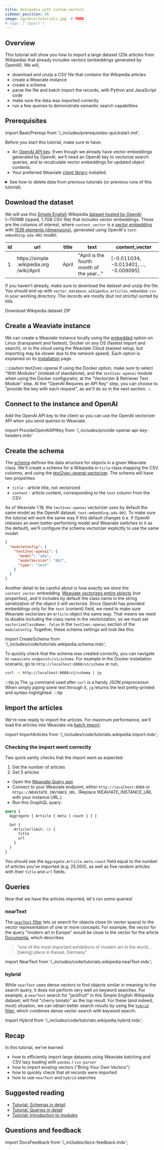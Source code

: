 ```yaml
---
title: Wikipedia with custom vectors
sidebar_position: 50
image: og/docs/tutorials.jpg  # TODO
# tags: ['import']
---
```


## Overview

This tutorial will show you how to import a large dataset (25k articles from Wikipedia) that already includes vectors (embeddings generated by OpenAI). We will,
* download and unzip a CSV file that contains the Wikipedia articles
* create a Weaviate instance
* create a schema
* parse the file and batch import the records, with Python and JavaScript code
* make sure the data was imported correctly
* run a few queries to demonstrate semantic search capabilities


## Prerequisites

import BasicPrereqs from '/_includes/prerequisites-quickstart.md';

<BasicPrereqs />

Before you start this tutorial, make sure to have:

- An [OpenAI API key](https://platform.openai.com/account/api-keys). Even though we already have vector embeddings generated by OpenAI, we'll need an OpenAI key to vectorize search queries, and to recalculate vector embeddings for updated object contents.
- Your preferred Weaviate [client library](../client-libraries/index.md) installed.

<details>
  <summary>
    See how to delete data from previous tutorials (or previous runs of this tutorial).
  </summary>

import CautionSchemaDeleteClass from '/_includes/schema-delete-class.mdx'

<CautionSchemaDeleteClass />

</details>


## Download the dataset

We will use this [Simple English](https://simple.wikipedia.org/wiki/Simple_English_Wikipedia) Wikipedia [dataset hosted by OpenAI](https://cdn.openai.com/API/examples/data/vector_database_wikipedia_articles_embedded.zip) (~700MB zipped, 1.7GB CSV file) that includes vector embeddings. These are the columns of interest, where `content_vector` is a [vector embedding](/blog/vector-embeddings-explained) with [1536 elements (dimensions)](https://openai.com/blog/new-and-improved-embedding-model), generated using OpenAI's `text-embedding-ada-002` model:

| id | url | title | text | content_vector |
|----|-----|-------|------|----------------|
| 1 | https://simple<wbr/>.wikipedia.org<wbr/>/wiki/April | April | "April is the fourth month of the year..." | [-0.011034, -0.013401, ..., -0.009095] |

If you haven't already, make sure to download the dataset and unzip the file. You should end up with `vector_database_wikipedia_articles_embedded.csv` in your working directory. The records are mostly (but not strictly) sorted by title.

<p>
  <DownloadButton link="https://cdn.openai.com/API/examples/data/vector_database_wikipedia_articles_embedded.zip">Download Wikipedia dataset ZIP</DownloadButton>
</p>


## Create a Weaviate instance

We can create a Weaviate instance locally using the [embedded](../installation/embedded.md) option on Linux (transparent and fastest), Docker on any OS (fastest import and search), or in the cloud using the Weaviate Cloud (easiest setup, but importing may be slower due to the network speed). Each option is explained on its [Installation](../installation/index.md) page.

:::caution text2vec-openai
If using the Docker option, make sure to select "With Modules" (instead of standalone), and the `text2vec-openai` module when using the Docker configurator, at the "Vectorizer & Retriever Text Module" step. At the "OpenAI Requires an API Key" step, you can choose to "provide the key with each request", as we'll do so in the next section.
:::

## Connect to the instance and OpenAI

Add the OpenAI API key to the client so you can use the OpenAI vectorizer API when you send queries to Weaviate.

import ProvideOpenAIAPIKey from '/_includes/provide-openai-api-key-headers.mdx'

<ProvideOpenAIAPIKey />

## Create the schema

The [schema](../starter-guides/schema.md) defines the data structure for objects in a given Weaviate class. We'll create a schema for a Wikipedia `Article` class mapping the CSV columns, and using the [text2vec-openai vectorizer](../manage-data/collections.mdx#specify-a-vectorizer). The schema will have two properties:
* `title` - article title, not vectorized
* `content` - article content, corresponding to the `text` column from the CSV

As of Weaviate 1.18, the `text2vec-openai` vectorizer uses by default the same model as the OpenAI dataset, `text-embedding-ada-002`. To make sure the tutorial will work the same way if this default changes (i.e. if OpenAI releases an even better-performing model and Weaviate switches to it as the default), we'll configure the schema vectorizer explicitly to use the same model:

```json
{
  "moduleConfig": {
    "text2vec-openai": {
      "model": "ada",
      "modelVersion": "002",
      "type": "text"
    }
  }
}
```

Another detail to be careful about is how exactly we store the `content_vector` embedding. [Weaviate vectorizes entire objects](../config-refs/schema/index.md#configure-semantic-indexing) (not properties), and it includes by default the class name in the string serialization of the object it will vectorize. Since OpenAI has provided embeddings only for the `text` (content) field, we need to make sure Weaviate vectorizes an `Article` object the same way. That means we need to disable including the class name in the vectorization, so we must set `vectorizeClassName: false` in the `text2vec-openai` section of the `moduleConfig`. Together, these schema settings will look like this:

import CreateSchema from '/_includes/code/tutorials.wikipedia.schema.mdx';

<CreateSchema />

To quickly check that the schema was created correctly, you can navigate to `<weaviate-endpoint>/v1/schema`. For example in the Docker installation scenario, go to `http://localhost:8080/v1/schema` or run,

```bash
curl -s http://localhost:8080/v1/schema | jq
```

:::tip jq
The [`jq`](https://stedolan.github.io/jq/) command used after `curl` is a handy JSON preprocessor. When simply piping some text through it, `jq` returns the text pretty-printed and syntax-highlighted.
:::tip


## Import the articles

We're now ready to import the articles. For maximum performance, we'll load the articles into Weaviate via [batch import](../manage-data/import.mdx).

import ImportArticles from '/_includes/code/tutorials.wikipedia.import.mdx';

<ImportArticles />


### Checking the import went correctly

Two quick sanity checks that the import went as expected:

1. Get the number of articles
2. Get 5 articles

- Open the [Weaviate Query app](https://weaviate.io/developers/wcs/tools/query-tool)
- Connect to your Weaviate endpoint, either `http://localhost:8080` or `https://WEAVIATE_INSTANCE_URL`. (Replace WEAVIATE_INSTANCE_URL with your instance URL.)
- Run this GraphQL query:

```graphql
query {
  Aggregate { Article { meta { count } } }

  Get {
    Article(limit: 5) {
      title
      url
    }
  }
}
```

You should see the `Aggregate.Article.meta.count` field equal to the number of articles you've imported (e.g. 25,000), as well as five random articles with their `title` and `url` fields.


## Queries

Now that we have the articles imported, let's run some queries!

### nearText

The [`nearText` filter](../api/graphql/search-operators.md#neartext) lets us search for objects close (in vector space) to the vector representation of one or more concepts. For example, the vector for the query "modern art in Europe" would be close to the vector for the article [Documenta](https://simple.wikipedia.org/wiki/Documenta), which describes
> "one of the most important exhibitions of modern art in the world... [taking] place in Kassel, Germany".

import NearText from '/_includes/code/tutorials.wikipedia.nearText.mdx';

<NearText />

### hybrid

While `nearText` uses dense vectors to find objects similar in meaning to the search query, it does not perform very well on keyword searches. For example, a `nearText` search for "jackfruit" in this Simple English Wikipedia dataset, will find "cherry tomato" as the top result. For these (and indeed, most) situation, we can obtain better search results by using the [`hybrid` filter](../api/graphql/search-operators.md#hybrid), which combines dense vector search with keyword search:

import Hybrid from '/_includes/code/tutorials.wikipedia.hybrid.mdx';

<Hybrid />


## Recap

In this tutorial, we've learned
* how to efficiently import large datasets using Weaviate batching and CSV lazy loading with `pandas` / `csv-parser`
* how to import existing vectors ("Bring Your Own Vectors")
* how to quickly check that all records were imported
* how to use `nearText` and `hybrid` searches


## Suggested reading

- [Tutorial: Schemas in detail](../starter-guides/schema.md)
- [Tutorial: Queries in detail](./query.md)
- [Tutorial: Introduction to modules](./modules.md)



## Questions and feedback

import DocsFeedback from '/_includes/docs-feedback.mdx';

<DocsFeedback/>
